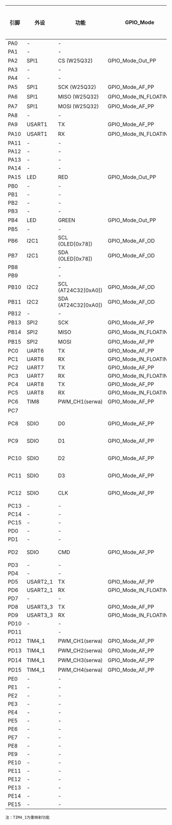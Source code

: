 | 引脚   | 外设    | 功能              | GPIO_Mode     | 是否启用 |
|--------|---------|-------------------|---------------|----------|
| PA0    | -       | -                 |               |          |
| PA1    | -       | -                 |               |          |
| PA2    | SPI1    | CS (W25Q32)       | GPIO_Mode_Out_PP | 是       |
| PA3    | -       | -                 |               |          |
| PA4    | -       | -                 |               |          |
| PA5    | SPI1    | SCK (W25Q32)      | GPIO_Mode_AF_PP | 是       |
| PA6    | SPI1    | MISO (W25Q32)     | GPIO_Mode_IN_FLOATING | 是       |
| PA7    | SPI1    | MOSI (W25Q32)     | GPIO_Mode_AF_PP | 是       |
| PA8    | -       | -                 |               |          |
| PA9    | USART1  | TX                | GPIO_Mode_AF_PP | 是       |
| PA10   | USART1  | RX                | GPIO_Mode_IN_FLOATING | 是       |
| PA11   | -       | -                 |               |          |
| PA12   | -       | -                 |               |          |
| PA13   | -       | -                 |               |          |
| PA14   | -       | -                 |               |          |
| PA15   | LED     | RED               | GPIO_Mode_Out_PP | 是       |
| PB0    | -       | -                 |               |          |
| PB1    | -       | -                 |               |          |
| PB2    | -       | -                 |               |          |
| PB3    | -       | -                 |               |          |
| PB4    | LED     | GREEN             | GPIO_Mode_Out_PP | 是       |
| PB5    | -       | -                 |               |          |
| PB6    | I2C1    | SCL (OLED[0x78])  | GPIO_Mode_AF_OD | 是       |
| PB7    | I2C1    | SDA (OLED[0x78])  | GPIO_Mode_AF_OD | 是       |
| PB8    |  | -                 |               |          |
| PB9    |  | -                 |               |          |
| PB10   | I2C2 | SCL (AT24C32[0xA0]) | GPIO_Mode_AF_OD | 是       |
| PB11   | I2C2 | SDA (AT24C32[0xA0]) | GPIO_Mode_AF_OD | 是       |
| PB12   | -       | -                 |               |          |
| PB13   | SPI2    | SCK               | GPIO_Mode_AF_PP | 是       |
| PB14   | SPI2    | MISO              | GPIO_Mode_IN_FLOATING | 是       |
| PB15   | SPI2    | MOSI              | GPIO_Mode_AF_PP | 是       |
| PC0    | UART6 | TX | GPIO_Mode_AF_PP |          |
| PC1    | UART6 | RX | GPIO_Mode_IN_FLOATING |          |
| PC2    | UART7 | TX | GPIO_Mode_AF_PP |          |
| PC3    | UART7 | RX | GPIO_Mode_IN_FLOATING |          |
| PC4    | UART8 | TX | GPIO_Mode_AF_PP |          |
| PC5    | UART8 | RX | GPIO_Mode_IN_FLOATING |          |
| PC6    | TIM8 | PWM_CH1(serwa) | GPIO_Mode_AF_PP | 是 |
| PC7    |  |  |  |  |
| PC8    | SDIO | D0 | GPIO_Mode_AF_PP | 预留 |
| PC9    | SDIO | D1 | GPIO_Mode_AF_PP | 预留 |
| PC10   | SDIO | D2 | GPIO_Mode_AF_PP | 预留 |
| PC11   | SDIO | D3 | GPIO_Mode_AF_PP | 预留 |
| PC12   | SDIO | CLK | GPIO_Mode_AF_PP | 预留 |
| PC13   | -       | -                 |               |          |
| PC14   | -       | -                 |               |          |
| PC15   | -       | -                 |               |          |
| PD0    | -       | -                 |               |          |
| PD1    | -       | -                 |               |          |
| PD2    | SDIO | CMD | GPIO_Mode_AF_PP | 预留 |
| PD3    | -       | -                 |               |          |
| PD4    | -       | -                 |               |          |
| PD5    | USART2_1 | TX | GPIO_Mode_AF_PP |          |
| PD6    | USART2_1 | RX | GPIO_Mode_IN_FLOATING |          |
| PD7    | -       | -                 |               |          |
| PD8    | USART3_3 | TX | GPIO_Mode_AF_PP |          |
| PD9    | USART3_3 | RX | GPIO_Mode_IN_FLOATING |          |
| PD10   | -       | -                 |               |          |
| PD11   |  | -                 |               |          |
| PD12   | TIM4_1 | PWM_CH1(serwa) | GPIO_Mode_AF_PP | 是 |
| PD13   | TIM4_1 | PWM_CH2(serwa) | GPIO_Mode_AF_PP | 是 |
| PD14   | TIM4_1 | PWM_CH3(serwa) | GPIO_Mode_AF_PP | 是 |
| PD15   | TIM4_1 | PWM_CH4(serwa) | GPIO_Mode_AF_PP | 是 |
| PE0    | -       | -                 |               |          |
| PE1    | -       | -                 |               |          |
| PE2    | -       | -                 |               |          |
| PE3    | -       | -                 |               |          |
| PE4    | -       | -                 |               |          |
| PE5    | -       | -                 |               |          |
| PE6    | -       | -                 |               |          |
| PE7    | -       | -                 |               |          |
| PE8    | -       | -                 |               |          |
| PE9    | -       | -                 |               |          |
| PE10   | -       | -                 |               |          |
| PE11   | -       | -                 |               |          |
| PE12   | -       | -                 |               |          |
| PE13   | -       | -                 |               |          |
| PE14   | -       | -                 |               |          |
| PE15   | -       | -                 |               |          |
```注：TIM4_1为重映射功能```